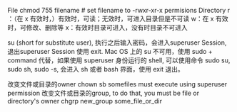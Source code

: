 File
chmod 755 filename # set filename to -rwxr-xr-x permisions
Directory
r ：（在 x 有效时，）有效时，可读；无效时，可进入目录但是不可读
w：在 x 有效时，可修改、删除等
x：有效时目录可进入，没有时目录不可进入

su (short for substitute user), 执行之后输入密码，会进入superuser Session, 退出superuser Session 使用 exit.
Mac OS 上的 su 不可用，使用 sudo + command 代替，如果使用 superuser 身份运行的 shell, 可以使用命令 sudo su, sudo sh, sudo -s, 会进入 sh 或者 bash 界面，使用 exit 退出。

改变文件或目录的owner
chown sb somefiles   must execute using superuser permission
改变文件或目录的group, to do that, you must be file or directory's owner
chgrp new_group some_file_or_dir



